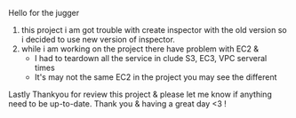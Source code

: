 Hello for the jugger
1. this project i am got trouble with create inspector with the old version so i decided to use new version of inspector. 
2. while i am working on the project there have problem with EC2 & 
	- I had to teardown all the service in clude S3, EC3, VPC serveral times
	- It's may not the same EC2 in the project you may see the different
	
Lastly Thankyou for review this project & please let me know if anything need to be up-to-date.
Thank you & having a great day <3 !